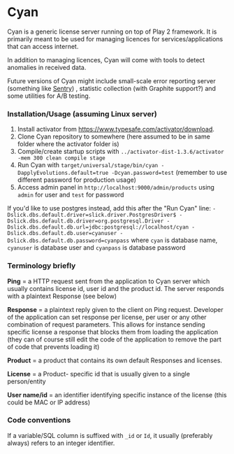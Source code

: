 # Cyan

Cyan is a generic license server running on top of Play 2 framework.
It is primarily meant to be used for managing licences for services/applications that can access internet.

In addition to managing licences, Cyan will come with tools to detect anomalies in received data.

Future versions of Cyan might include small-scale error reporting server (something like [Sentry](https://getsentry.com))
, statistic collection (with Graphite support?) and some utilities for A/B testing.

### Installation/Usage (assuming Linux server)

1. Install activator from https://www.typesafe.com/activator/download.
2. Clone Cyan repository to somewhere (here assumed to be in same folder where the activator folder is)
3. Compile/create startup scripts with ```../activator-dist-1.3.6/activator -mem 300 clean compile stage```
4. Run Cyan with  ```target/universal/stage/bin/cyan -DapplyEvolutions.default=true -Dcyan.password=test``` (remember to use different password for production usage)
5. Access admin panel in ```http://localhost:9000/admin/products``` using `admin` for user and `test` for password

If you'd like to use postgres instead, add this after the "Run Cyan" line:
```-Dslick.dbs.default.driver=slick.driver.PostgresDriver$ -Dslick.dbs.default.db.driver=org.postgresql.Driver -Dslick.dbs.default.db.url=jdbc:postgresql://localhost/cyan -Dslick.dbs.default.db.user=cyanuser -Dslick.dbs.default.db.password=cyanpass```
where `cyan` is database name, `cyanuser` is database user and `cyanpass` is database password

### Terminology briefly

__Ping__ = a HTTP request sent from the application to Cyan server which usually contains license id, user id and the product id.
The server responds with a plaintext Response (see below)

__Response__ = a plaintext reply given to the client on Ping request. Developer of the application can set response
per license, per user or any other combination of request parameters. This allows for instance sending specific license
a response that blocks them from loading the application (they can of course still edit the code of the application to
remove the part of code that prevents loading it)

__Product__ = a product that contains its own default Responses and licenses.

__License__ = a Product- specific id that is usually given to a single person/entity

__User name/id__ = an identifier identifying specific instance of the license (this could be MAC or IP address)


### Code conventions

If a variable/SQL column is suffixed with `_id` or `Id`, it usually (preferably always) refers to an integer identifier.